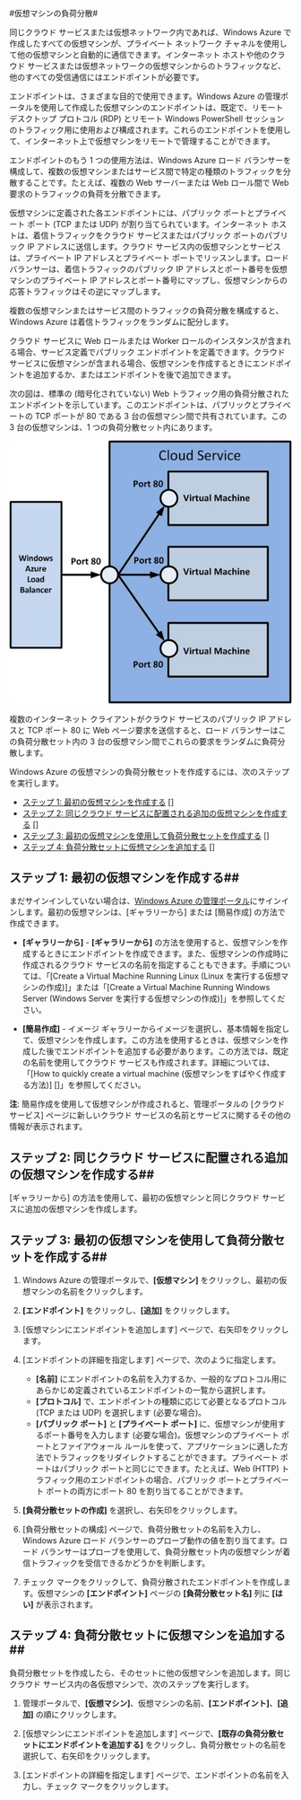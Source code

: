 <properties writer="josephd" editor="tysonn" manager="dongill" />

#仮想マシンの負荷分散#

同じクラウド サービスまたは仮想ネットワーク内であれば、Windows Azure で作成したすべての仮想マシンが、プライベート ネットワーク チャネルを使用して他の仮想マシンと自動的に通信できます。インターネット ホストや他のクラウド サービスまたは仮想ネットワークの仮想マシンからのトラフィックなど、他のすべての受信通信にはエンドポイントが必要です。

エンドポイントは、さまざまな目的で使用できます。Windows Azure の管理ポータルを使用して作成した仮想マシンのエンドポイントは、既定で、リモート デスクトップ プロトコル (RDP) とリモート Windows PowerShell セッションのトラフィック用に使用および構成されます。これらのエンドポイントを使用して、インターネット上で仮想マシンをリモートで管理することができます。

エンドポイントのもう 1 つの使用方法は、Windows Azure ロード バランサーを構成して、複数の仮想マシンまたはサービス間で特定の種類のトラフィックを分散することです。たとえば、複数の Web サーバーまたは Web ロール間で Web 要求のトラフィックの負荷を分散できます。

仮想マシンに定義された各エンドポイントには、パブリック ポートとプライベート ポート (TCP または UDP) が割り当てられています。インターネット ホストは、着信トラフィックをクラウド サービスまたはパブリック ポートのパブリック IP アドレスに送信します。クラウド サービス内の仮想マシンとサービスは、プライベート IP アドレスとプライベート ポートでリッスンします。ロード バランサーは、着信トラフィックのパブリック IP アドレスとポート番号を仮想マシンのプライベート IP アドレスとポート番号にマップし、仮想マシンからの応答トラフィックはその逆にマップします。

複数の仮想マシンまたはサービス間のトラフィックの負荷分散を構成すると、Windows Azure は着信トラフィックをランダムに配分します。

クラウド サービスに Web ロールまたは Worker ロールのインスタンスが含まれる場合、サービス定義でパブリック エンドポイントを定義できます。クラウド サービスに仮想マシンが含まれる場合、仮想マシンを作成するときにエンドポイントを追加するか、またはエンドポイントを後で追加できます。

次の図は、標準の (暗号化されていない) Web トラフィック用の負荷分散されたエンドポイントを示しています。このエンドポイントは、パブリックとプライベートの TCP ポートが 80 である 3 台の仮想マシン間で共有されています。この 3 台の仮想マシンは、1 つの負荷分散セット内にあります。

![loadbalancing](./media/load-balancing-vms/LoadBalancing.png)

複数のインターネット クライアントがクラウド サービスのパブリック IP アドレスと TCP ポート 80 に Web ページ要求を送信すると、ロード バランサーはこの負荷分散セット内の 3 台の仮想マシン間でこれらの要求をランダムに負荷分散します。

Windows Azure の仮想マシンの負荷分散セットを作成するには、次のステップを実行します。


- [ステップ 1: 最初の仮想マシンを作成する] []
- [ステップ 2: 同じクラウド サービスに配置される追加の仮想マシンを作成する] []
- [ステップ 3: 最初の仮想マシンを使用して負荷分散セットを作成する] []
- [ステップ 4: 負荷分散セットに仮想マシンを追加する] []

## <a id="firstmachine"> </a>ステップ 1: 最初の仮想マシンを作成する##

まだサインインしていない場合は、[Windows Azure の管理ポータル](http://manage.windowsazure.com)にサインインします。最初の仮想マシンは、[ギャラリーから] または [簡易作成] の方法で作成できます。

- **[ギャラリーから]** - **[ギャラリーから]** の方法を使用すると、仮想マシンを作成するときにエンドポイントを作成できます。また、仮想マシンの作成時に作成されるクラウド サービスの名前を指定することもできます。手順については、「[Create a Virtual Machine Running Linux (Linux を実行する仮想マシンの作成)]」または「[Create a Virtual Machine Running Windows Server (Windows Server を実行する仮想マシンの作成)]」を参照してください。

- **[簡易作成]** - イメージ ギャラリーからイメージを選択し、基本情報を指定して、仮想マシンを作成します。この方法を使用するときは、仮想マシンを作成した後でエンドポイントを追加する必要があります。この方法では、既定の名前を使用してクラウド サービスも作成されます。詳細については、「[How to quickly create a virtual machine (仮想マシンをすばやく作成する方法)] []」を参照してください。

**注**: 簡易作成を使用して仮想マシンが作成されると、管理ポータルの [クラウド サービス] ページに新しいクラウド サービスの名前とサービスに関するその他の情報が表示されます。

## <a id="addmachines"> </a>ステップ 2: 同じクラウド サービスに配置される追加の仮想マシンを作成する##

[ギャラリーから] の方法を使用して、最初の仮想マシンと同じクラウド サービスに追加の仮想マシンを作成します。

## <a id="loadbalance"> </a>ステップ 3: 最初の仮想マシンを使用して負荷分散セットを作成する##

1. Windows Azure の管理ポータルで、**[仮想マシン]** をクリックし、最初の仮想マシンの名前をクリックします。
	
2. **[エンドポイント]** をクリックし、**[追加]** をクリックします。

3. [仮想マシンにエンドポイントを追加します] ページで、右矢印をクリックします。
	
4. [エンドポイントの詳細を指定します] ページで、次のように指定します。

	- **[名前]** にエンドポイントの名前を入力するか、一般的なプロトコル用にあらかじめ定義されているエンドポイントの一覧から選択します。
	- **[プロトコル]** で、エンドポイントの種類に応じて必要となるプロトコル (TCP または UDP) を選択します (必要な場合)。
	- **[パブリック ポート]** と **[プライベート ポート]** に、仮想マシンが使用するポート番号を入力します (必要な場合)。仮想マシンのプライベート ポートとファイアウォール ルールを使って、アプリケーションに適した方法でトラフィックをリダイレクトすることができます。プライベート ポートはパブリック ポートと同じにできます。たとえば、Web (HTTP) トラフィック用のエンドポイントの場合、パブリック ポートとプライベート ポートの両方にポート 80 を割り当てることができます。

5. **[負荷分散セットの作成]** を選択し、右矢印をクリックします。

6. [負荷分散セットの構成] ページで、負荷分散セットの名前を入力し、Windows Azure ロード バランサーのプローブ動作の値を割り当てます。ロード バランサーはプローブを使用して、負荷分散セット内の仮想マシンが着信トラフィックを受信できるかどうかを判断します。

7. チェック マークをクリックして、負荷分散されたエンドポイントを作成します。仮想マシンの **[エンドポイント]** ページの **[負荷分散セット名]** 列に **[はい]** が表示されます。


## <a id="addtoset"> </a>ステップ 4: 負荷分散セットに仮想マシンを追加する##
負荷分散セットを作成したら、そのセットに他の仮想マシンを追加します。同じクラウド サービス内の各仮想マシンで、次のステップを実行します。

1. 管理ポータルで、**[仮想マシン]**、仮想マシンの名前、**[エンドポイント]**、**[追加]** の順にクリックします。
	
2. [仮想マシンにエンドポイントを追加します] ページで、**[既存の負荷分散セットにエンドポイントを追加する]** をクリックし、負荷分散セットの名前を選択して、右矢印をクリックします。
	
3. [エンドポイントの詳細を指定します] ページで、エンドポイントの名前を入力し、チェック マークをクリックします。

[ステップ 1: 最初の仮想マシンを作成する]: #firstmachine
[ステップ 2: 同じクラウド サービスに配置される追加の仮想マシンを作成する]: #addmachines
[ステップ 3: 最初の仮想マシンを使用して負荷分散セットを作成する]: #loadbalance
[ステップ 4: 負荷分散セットに仮想マシンを追加する]: #addtoset


<!-- LINKS -->

[Linux を実行する仮想マシンの作成]: ../virtual-machines-linux-tutorial

[Windows Server を実行する仮想マシンの作成]: ../virtual-machines-windows-tutorial

[仮想マシンをすばやく作成する方法]: ../virtual-machines-quick-create

[クラウド サービス内の仮想マシンを接続する方法]: ../virtual-machines-connect-cloud-service

[Windows Azure PowerShell]:http://msdn.microsoft.com/ja-jp/library/jj156055.aspx

[Windows Azure の仮想ネットワークの概要]: http://go.microsoft.com/fwlink/p/?LinkID=294063

